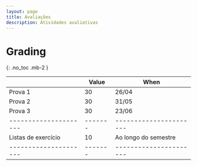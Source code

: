 ```yaml
---
layout: page
title: Avaliações
description: Atividades avaliativas
---
```


# Grading

{: .no_toc .mb-2 }

|                     | Value | When                 |
|---------------------|-------|----------------------|
| Prova 1             | 30    | 26/04                |
| Prova 2             | 30    | 31/05                |
| Prova 3             | 30    | 23/06                |
|---------------------|-------|----------------------|
| Listas de exercício | 10    | Ao longo do semestre |
|---------------------|-------|----------------------|
